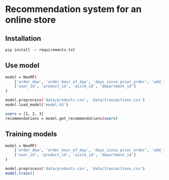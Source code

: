 # Recommendation system for an online store

## Installation

```sh
pip install -r requirements.txt
```

## Use model

```sh
model = NeuMF(
    ['order_dow', 'order_hour_of_day', 'days_since_prior_order', 'add_to_cart_order'],
    ['user_id', 'product_id', 'aisle_id', 'department_id']
)

model.preprocess('data/products.csv', 'data/transactions.csv')
model.load_model('model.h5')

users = [1, 2, 3]
recommendations = model.get_recommendations(users)
```

## Training models

```sh
model = NeuMF(
    ['order_dow', 'order_hour_of_day', 'days_since_prior_order', 'add_to_cart_order'],
    ['user_id', 'product_id', 'aisle_id', 'department_id']
)

model.preprocess('data/products.csv', 'data/transactions.csv')
model.train()
```